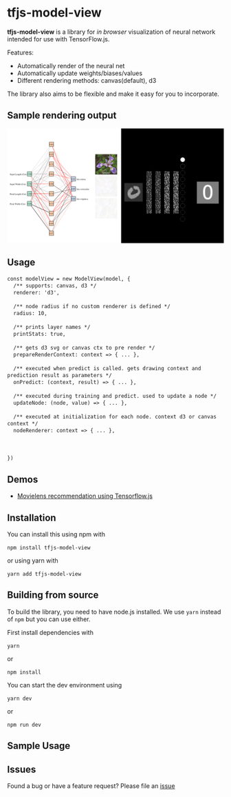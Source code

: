 # tfjs-model-view

__tfjs-model-view__ is a library for _in browser_ visualization of neural network intended for use with TensorFlow.js.

Features:

* Automatically render of the neural net 
* Automatically update weights/biases/values
* Different rendering methods: canvas(default), d3

The library also aims to be flexible and make it easy for you to incorporate.

## Sample rendering output

![Samples](https://raw.githubusercontent.com/cstefanache/cstefanache.github.io/master/media/img/net2.png "Samples")


## Usage

```
const modelView = new ModelView(model, {
  /** supports: canvas, d3 */
  renderer: 'd3',           

  /** node radius if no custom renderer is defined */            
  radius: 10,

  /** prints layer names */                            
  printStats: true,

  /** gets d3 svg or canvas ctx to pre render */                   
  prepareRenderContext: context => { ... },

  /** executed when predict is called. gets drawing context and prediction result as parameters */
  onPredict: (context, result) => { ... },

  /** executed during training and predict. used to update a node */
  updateNode: (node, value) => { ... },

  /** executed at initialization for each node. context d3 or canvas context */
  nodeRenderer: context => { ... },

  

})
```


## Demos

- [Movielens recommendation using Tensorflow.js](https://beta.observablehq.com/@cstefanache/movielens-recommendation-using-tensorflow-js)

## Installation

You can install this using npm with

```
npm install tfjs-model-view
```

or using yarn with

```
yarn add tfjs-model-view
```

## Building from source

To build the library, you need to have node.js installed. We use `yarn`
instead of `npm` but you can use either.

First install dependencies with

```
yarn
```

or

```
npm install
```

You can start the dev environment using

```
yarn dev
```

or

```
npm run dev
```


## Sample Usage


## Issues

Found a bug or have a feature request? Please file an [issue](https://github.com/cstefanache/tfjs-model-view/issues/new)
